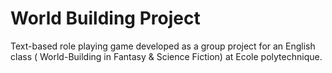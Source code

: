# World Building Project

Text-based role playing game developed as a group project for an English class ( World-Building in Fantasy &amp; Science Fiction) at Ecole polytechnique.
